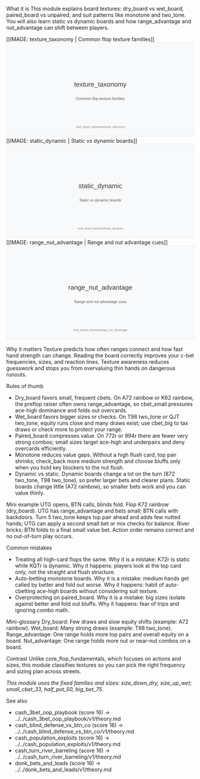 
What it is
This module explains board textures: dry_board vs wet_board, paired_board vs unpaired, and suit patterns like monotone and two_tone. You will also learn static vs dynamic boards and how range_advantage and nut_advantage can shift between players.

[[IMAGE: texture_taxonomy | Common flop texture families]]
![Common flop texture families](images/texture_taxonomy.svg)
[[IMAGE: static_dynamic | Static vs dynamic boards]]
![Static vs dynamic boards](images/static_dynamic.svg)
[[IMAGE: range_nut_advantage | Range and nut advantage cues]]
![Range and nut advantage cues](images/range_nut_advantage.svg)

Why it matters
Texture predicts how often ranges connect and how fast hand strength can change. Reading the board correctly improves your c-bet frequencies, sizes, and reaction lines. Texture awareness reduces guesswork and stops you from overvaluing thin hands on dangerous runouts.

Rules of thumb
- Dry_board favors small, frequent cbets. On A72 rainbow or K62 rainbow, the preflop raiser often owns range_advantage, so cbet_small pressures ace-high dominance and folds out overcards.
- Wet_board favors bigger sizes or checks. On T98 two_tone or QJT two_tone, equity runs close and many draws exist; use cbet_big to tax draws or check more to protect your range.
- Paired_board compresses value. On 772r or 994r there are fewer very strong combos; small sizes target ace-high and underpairs and deny overcards efficiently.
- Monotone reduces value gaps. Without a high flush card, top pair shrinks; check_back more medium strength and choose bluffs only when you hold key blockers to the nut flush.
- Dynamic vs static. Dynamic boards change a lot on the turn (872 two_tone, T98 two_tone), so prefer larger bets and clearer plans. Static boards change little (A72 rainbow), so smaller bets work and you can value thinly.

Mini example
UTG opens, BTN calls, blinds fold. Flop K72 rainbow (dry_board). UTG has range_advantage and bets small; BTN calls with backdoors. Turn 5 two_tone keeps top pair ahead and adds few nutted hands; UTG can apply a second small bet or mix checks for balance. River bricks; BTN folds to a final small value bet. Action order remains correct and no out-of-turn play occurs.

Common mistakes
- Treating all high-card flops the same. Why it is a mistake: K72r is static while KQTr is dynamic. Why it happens: players look at the top card only, not the straight and flush structure.
- Auto-betting monotone boards. Why it is a mistake: medium hands get called by better and fold out worse. Why it happens: habit of auto-cbetting ace-high boards without considering suit texture.
- Overprotecting on paired_board. Why it is a mistake: big sizes isolate against better and fold out bluffs. Why it happens: fear of trips and ignoring combo math.

Mini-glossary
Dry_board: Few draws and slow equity shifts (example: A72 rainbow).
Wet_board: Many strong draws (example: T98 two_tone).
Range_advantage: One range holds more top pairs and overall equity on a board.
Nut_advantage: One range holds more nut or near-nut combos on a board.

Contrast
Unlike core_flop_fundamentals, which focuses on actions and sizes, this module classifies textures so you can pick the right frequency and sizing plan across streets.

_This module uses the fixed families and sizes: size_down_dry, size_up_wet; small_cbet_33, half_pot_50, big_bet_75._

See also
- cash_3bet_oop_playbook (score 16) → ../../cash_3bet_oop_playbook/v1/theory.md
- cash_blind_defense_vs_btn_co (score 16) → ../../cash_blind_defense_vs_btn_co/v1/theory.md
- cash_population_exploits (score 16) → ../../cash_population_exploits/v1/theory.md
- cash_turn_river_barreling (score 16) → ../../cash_turn_river_barreling/v1/theory.md
- donk_bets_and_leads (score 16) → ../../donk_bets_and_leads/v1/theory.md